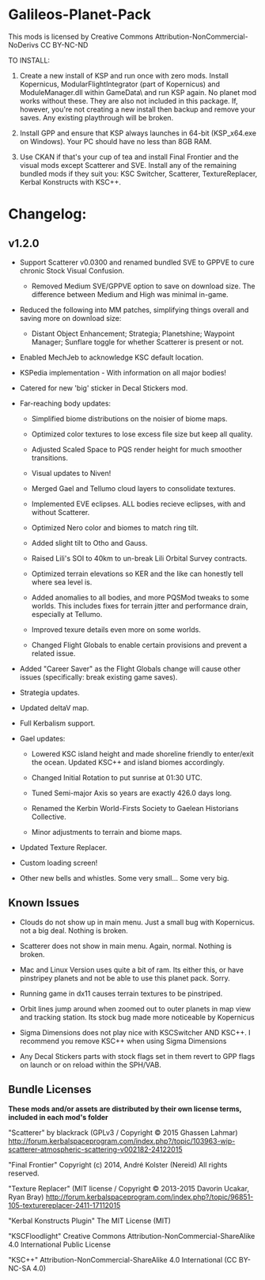﻿# Galileos-Planet-Pack

This mods is licensed by Creative Commons Attribution-NonCommercial-NoDerivs 
CC BY-NC-ND 

TO INSTALL:

1. Create a new install of KSP and run once with zero mods. Install Kopernicus, ModularFlightIntegrator (part of Kopernicus) and ModuleManager.dll within GameData\ and run KSP again. No planet mod works without these. They are also not included in this package. If, however, you're not creating a new install then backup and remove your saves. Any existing playthrough will be broken.

2. Install GPP and ensure that KSP always launches in 64-bit (KSP_x64.exe on Windows). Your PC should have no less than 8GB RAM.

3. Use CKAN if that's your cup of tea and install Final Frontier and the visual mods except Scatterer and SVE. Install any of the remaining bundled mods if they suit you: KSC Switcher, Scatterer, TextureReplacer, Kerbal Konstructs with KSC++.

# Changelog:
## v1.2.0

* Support Scatterer v0.0300 and renamed bundled SVE to GPPVE to cure chronic Stock Visual Confusion.
  
  * Removed Medium SVE/GPPVE option to save on download size. The difference between Medium and High was minimal in-game.

* Reduced the following into MM patches, simplifying things overall and saving more on download size:

  * Distant Object Enhancement; Strategia; Planetshine; Waypoint Manager; Sunflare toggle for whether Scatterer is present or not.
  
* Enabled MechJeb to acknowledge KSC default location.

* KSPedia implementation - With information on all major bodies!

* Catered for new 'big' sticker in Decal Stickers mod.

* Far-reaching body updates:

  * Simplified biome distributions on the noisier of biome maps.
  
  * Optimized color textures to lose excess file size but keep all quality.

  * Adjusted Scaled Space to PQS render height for much smoother transitions.
  
  * Visual updates to Niven!
  
  * Merged Gael and Tellumo cloud layers to consolidate textures.
  
  * Implemented EVE eclipses. ALL bodies recieve eclipses, with and without Scatterer.
  
  * Optimized Nero color and biomes to match ring tilt.
  
  * Added slight tilt to Otho and Gauss.
  
  * Raised Lili's SOI to 40km to un-break Lili Orbital Survey contracts.
  
  * Optimized terrain elevations so KER and the like can honestly tell where sea level is.
  
  * Added anomalies to all bodies, and more PQSMod tweaks to some worlds. This includes fixes for terrain jitter and performance drain, especially at Tellumo.
  
  * Improved texure details even more on some worlds.
  
  * Changed Flight Globals to enable certain provisions and prevent a related issue.

* Added "Career Saver" as the Flight Globals change will cause other issues (specifically: break existing game saves).
  
* Strategia updates.

* Updated deltaV map.

* Full Kerbalism support.

* Gael updates:

  * Lowered KSC island height and made shoreline friendly to enter/exit the ocean. Updated KSC++ and island biomes accordingly.
  
  * Changed Initial Rotation to put sunrise at 01:30 UTC.
  
  * Tuned Semi-major Axis so years are exactly 426.0 days long.
  
  * Renamed the Kerbin World-Firsts Society to Gaelean Historians Collective.
  
  * Minor adjustments to terrain and biome maps.

* Updated Texture Replacer.

* Custom loading screen!

* Other new bells and whistles. Some very small... Some very big.

## Known Issues
 
* Clouds do not show up in main menu. Just a small bug with Kopernicus. not a big deal. Nothing is broken.

* Scatterer does not show in main menu. Again, normal. Nothing is broken.

* Mac and Linux Version uses quite a bit of ram. Its either this, or have pinstripey planets and not be able to use this planet pack. Sorry.

* Running game in dx11 causes terrain textures to be pinstriped.

* Orbit lines jump around when zoomed out to outer planets in map view and tracking station. Its stock bug made more noticeable by Kopernicus

* Sigma Dimensions does not play nice with KSCSwitcher AND KSC++. I recommend you remove KSC++ when using Sigma Dimensions

* Any Decal Stickers parts with stock flags set in them revert to GPP flags on launch or on reload within the SPH/VAB.

## Bundle Licenses

**These mods and/or assets are distributed by their own license terms, included in each mod's folder**

"Scatterer" by blackrack (GPLv3 / Copyright © 2015 Ghassen Lahmar)
http://forum.kerbalspaceprogram.com/index.php?/topic/103963-wip-scatterer-atmospheric-scattering-v002182-24122015

"Final Frontier"
Copyright (c) 2014, André Kolster (Nereid)
 All rights reserved.

"Texture Replacer" 
(MIT license / Copyright © 2013-2015 Davorin Ucakar, Ryan Bray)
http://forum.kerbalspaceprogram.com/index.php?/topic/96851-105-texturereplacer-2411-17112015

"Kerbal Konstructs Plugin"
The MIT License (MIT)

"KSCFloodlight"
Creative Commons Attribution-NonCommercial-ShareAlike 4.0 International Public License

"KSC++"
Attribution-NonCommercial-ShareAlike 4.0 International (CC BY-NC-SA 4.0)
